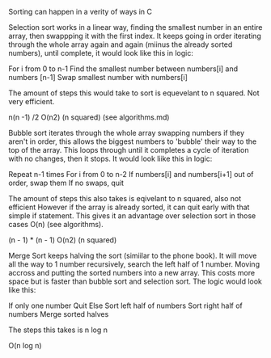 Sorting can happen in a verity of ways in C

Selection sort works in a linear way, finding the smallest number in an entire array,
then swappping it with the first index.
It keeps going in order iterating through the whole array again and again (miinus the already sorted numbers),
until complete, it would look like this in logic:

For i from 0 to n-1
  Find the smallest number between numbers[i] and numbers [n-1]
  Swap smallest number with numbers[i]

The amount of steps this would take to sort is equevelant to n squared. Not very efficient.

n(n -1) /2
O(n2) (n squared) (see algorithms.md)

Bubble sort iterates through the whole array swapping numbers if they aren't in order,
this allows the biggest numbers to 'bubble' their way to the top of the array.
This loops through until it completes a cycle of iteration with no changes, then it stops.
It would look liike this in logic:

Repeat n-1 times
For i from 0 to n-2
  If numbers[i] and numbers[i+1] out of order, swap them
If no swaps, quit

The amount of steps this also takes is eqivelant to n squared, also not efficient
However if the array is already sorted, it can quit early with that simple if statement.
This gives it an advantage over selection sort in those cases O(n)  (see algorithms).

(n - 1) * (n - 1)
O(n2) (n squared)


Merge Sort keeps halving the sort (simiilar to the phone book).
It will move all the way to 1 number recursively, search the left half of 1 number.
Moving accross and putting the sorted numbers into a new array.
This costs more space but is faster than bubble sort and selection sort.
The logic would look like this:

If only one number
  Quit
Else
  Sort left half of numbers
  Sort right half of numbers
  Merge sorted halves

  The steps this takes is n log n

O(n log n)